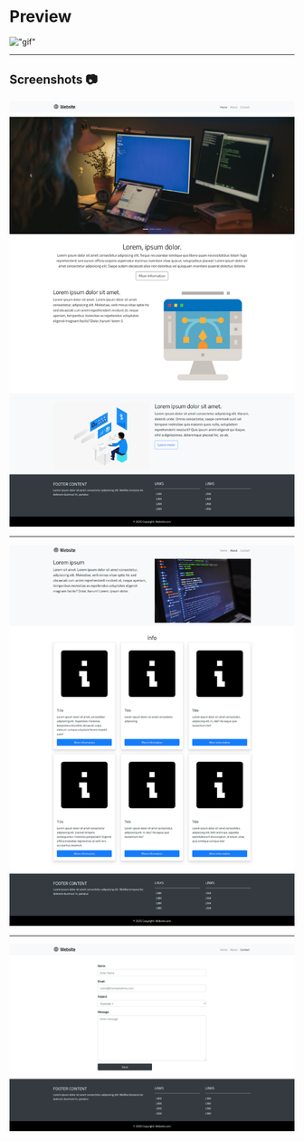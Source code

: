# Preview
!["gif"](./docs/video_1.gif)

---
## Screenshots :camera:
!["screenshot"](./docs/screenshot01.png)

---
!["screenshot"](./docs/screenshot02.png)

---
!["screenshot"](./docs/screenshot03.png)